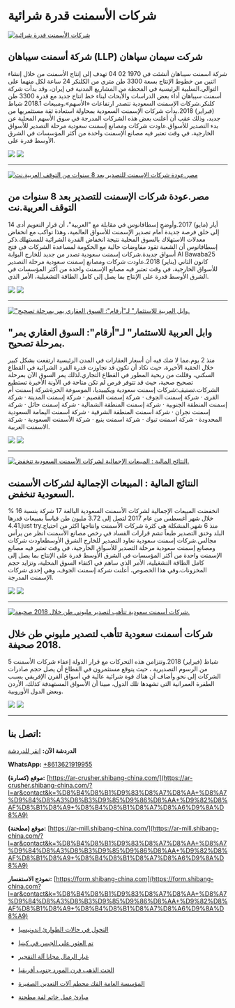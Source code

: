 # شركات الأسمنت قدرة شرائية

<a href="https://swt.shibang-china.com/?l=ar&img&k=%D8%B4%D8%B1%D9%83%D8%A7%D8%AA+%D8%A7%D9%84%D8%A3%D8%B3%D9%85%D9%86%D8%AA+%D9%82%D8%AF%D8%B1%D8%A9+%D8%B4%D8%B1%D8%A7%D8%A6%D9%8A%D8%A9" target="_blank">![شركات الأسمنت قدرة شرائية](http://static.shibang-china.com/all-800x300/432.jpg)</a>

## شركة أسمنت سيباهان (LLP) شرکت سیمان سپاهان
شركة اسمنت سيباهان أنشئت في 1970 02 04 تهدف إلى إنتاج الأسمنت من خلال إنشاء اثنين من خطوط الإنتاج بسعة 3300 طن متري من الكلنكر 24 ساعة لكل منهما على التوالي.السلبية الرئيسية في المحطة من المشاريع المدنية في إيران، وقد بدأت شركة أسمنت سيباهان أداء بعض الدراسات والأبحاث لبناء خط انتاج جديد مع قدرة 3300 طن كلنكر.شركات الإسمنت السعودية تتصدر ارتفاعات «الأسهم».ومبيعات 2018.1 شباط (فبراير) 2018.بدأت شركات الإسمنت السعودية بمحاولة استعادة ثقة مستثمريها من جديد، وذلك عقب أن أعلنت بعض هذه الشركات المدرجة في سوق الأسهم المحلية عن بدء التصدير للأسواق.عاودت شركات ومصانع إسمنت سعودية مرحلة التصدير للأسواق الخارجية، في وقت تعتبر فيه مصانع الإسمنت واحدة من أكثر المؤسسات في الشرق الأوسط قدرة على.


<a href="https://whatsapp.shibangsoft.com/WhatsApp.php" target="_blank" title="WhatsApp">![](http://static.shibang-china.com/icon/whatsapp.png)</a> <a href="https://swt.shibang-china.com/?l=ar&icon&k=%D8%B4%D8%B1%D9%83%D8%A7%D8%AA+%D8%A7%D9%84%D8%A3%D8%B3%D9%85%D9%86%D8%AA+%D9%82%D8%AF%D8%B1%D8%A9+%D8%B4%D8%B1%D8%A7%D8%A6%D9%8A%D8%A9" target="_blank">![](http://static.shibang-china.com/icon/chat-ar.png)</a>

---

<a href="https://swt.shibang-china.com/?l=ar&img&k=%D8%B4%D8%B1%D9%83%D8%A7%D8%AA+%D8%A7%D9%84%D8%A3%D8%B3%D9%85%D9%86%D8%AA+%D9%82%D8%AF%D8%B1%D8%A9+%D8%B4%D8%B1%D8%A7%D8%A6%D9%8A%D8%A9" target="_blank">![مصر.عودة شركات الإسمنت للتصدير بعد 8 سنوات من التوقف العربية.نت](http://static.shibang-china.com/all-800x300/399.jpg)</a>

## مصر.عودة شركات الإسمنت للتصدير بعد 8 سنوات من التوقف العربية.نت
14 أيار (مايو) 2017.وأوضح إسطافانوس في مقابلة مع &quot;العربية&quot;، أن قرار التعويم أدى إلى خلق فرصة جديدة أمام تصدير الإسمنت للأسواق العالمية، وهذا تواكب مع انخفاض معدلات الاستهلاك بالسوق المحلية نتيجة انخفاض القدرة الشرائية للمستهلك.ذكر إسطافانوس أن الشعبة تقود مفاوضات حالية مع الحكومة لمساعدة الشركات في فتح أسواق جديدة.شركات إسمنت سعودية تصدر من جديد للخارج البوابة Al Bawaba25 كانون الثاني (يناير) 2018.عاودت شركات ومصانع إسمنت سعودية مرحلة التصدير للأسواق الخارجية، في وقت تعتبر فيه مصانع الإسمنت واحدة من أكثر المؤسسات في الشرق الأوسط قدرة على الإنتاج بما يصل إلى كامل الطاقة التشغيلية، الأمر الذي.


<a href="https://whatsapp.shibangsoft.com/WhatsApp.php" target="_blank" title="WhatsApp">![](http://static.shibang-china.com/icon/whatsapp.png)</a> <a href="https://swt.shibang-china.com/?l=ar&icon&k=%D8%B4%D8%B1%D9%83%D8%A7%D8%AA+%D8%A7%D9%84%D8%A3%D8%B3%D9%85%D9%86%D8%AA+%D9%82%D8%AF%D8%B1%D8%A9+%D8%B4%D8%B1%D8%A7%D8%A6%D9%8A%D8%A9" target="_blank">![](http://static.shibang-china.com/icon/chat-ar.png)</a>

---

<a href="https://swt.shibang-china.com/?l=ar&img&k=%D8%B4%D8%B1%D9%83%D8%A7%D8%AA+%D8%A7%D9%84%D8%A3%D8%B3%D9%85%D9%86%D8%AA+%D9%82%D8%AF%D8%B1%D8%A9+%D8%B4%D8%B1%D8%A7%D8%A6%D9%8A%D8%A9" target="_blank">![&quot;وابل العربية للاستثمار&quot; لـ&quot;أرقام&quot;: السوق العقاري يمر بمرحلة تصحيح.](http://static.shibang-china.com/all-800x300/214.jpg)</a>

## &quot;وابل العربية للاستثمار&quot; لـ&quot;أرقام&quot;: السوق العقاري يمر بمرحلة تصحيح.
منذ 2 يوم.مما لا شك فيه أن أسعار العقارات في المدن الرئيسية ارتفعت بشكل كبير خلال الحقبة الأخيرة، حيث تكاد أن تكون قد تجاوزت قدرة الفرد الشرائية في القطاع السكني، وقللت من ربحية المطور في القطاع التجاري.لذلك يمر السوق الآن بمرحلة تصحيح صحية، حيث قد تتوفر فرص لم تكن متاحة في الآونة الأخيرة تستطيع الشركات.تصنيف:شركات إسمنت سعودية ويكيبيديا، الموسوعة الحرةشركة إسمنت أم القرى &middot; شركة إسمنت الجوف &middot; شركة إسمنت القصيم &middot; شركة إسمنت المدينة &middot; شركة إسمنت المنطقة الجنوبية &middot; شركة إسمنت المنطقة الشمالية &middot; شركة إسمنت حائل &middot; شركة إسمنت نجران &middot; شركة اسمنت المنطقة الشرقية &middot; شركة اسمنت اليمامة السعودية المحدودة &middot; شركة اسمنت تبوك &middot; شركة اسمنت ينبع &middot; شركة الأسمنت السعودية &middot; شركة الاسمنت العربية.


<a href="https://whatsapp.shibangsoft.com/WhatsApp.php" target="_blank" title="WhatsApp">![](http://static.shibang-china.com/icon/whatsapp.png)</a> <a href="https://swt.shibang-china.com/?l=ar&icon&k=%D8%B4%D8%B1%D9%83%D8%A7%D8%AA+%D8%A7%D9%84%D8%A3%D8%B3%D9%85%D9%86%D8%AA+%D9%82%D8%AF%D8%B1%D8%A9+%D8%B4%D8%B1%D8%A7%D8%A6%D9%8A%D8%A9" target="_blank">![](http://static.shibang-china.com/icon/chat-ar.png)</a>

---

<a href="https://swt.shibang-china.com/?l=ar&img&k=%D8%B4%D8%B1%D9%83%D8%A7%D8%AA+%D8%A7%D9%84%D8%A3%D8%B3%D9%85%D9%86%D8%AA+%D9%82%D8%AF%D8%B1%D8%A9+%D8%B4%D8%B1%D8%A7%D8%A6%D9%8A%D8%A9" target="_blank">![النتائج المالية : المبيعات الإجمالية لشركات الأسمنت السعودية تنخفض.](http://static.shibang-china.com/all-800x300/13.jpg)</a>

## النتائج المالية : المبيعات الإجمالية لشركات الأسمنت السعودية تنخفض.
انخفضت المبيعات الإجمالية لشركات الأسمنت السعودية البالغة 17 شركة بنسبة 16 % خلال شهر أغسطس من عام 2017 لتصل إلى 3.72 مليون طن قياساً بمبيعات قدرها 4.41.just try.منذ 6 شهر.المشكلة هي كثرة شركات الأسمنت وانتاجها اكثر من احتياج البلد وخنق التصدير طبعاً تشم قرارات الفساد في رخص مصانع الأسمنت انظر من يرأس مجالس.شركات إسمنت سعودية تعاود التصدير للخارج الشرق الأوسطعاودت شركات ومصانع إسمنت سعودية مرحلة التصدير للأسواق الخارجية، في وقت تعتبر فيه مصانع الإسمنت واحدة من أكثر المؤسسات في الشرق الأوسط قدرة على الإنتاج بما يصل إلى كامل الطاقة التشغيلية، الأمر الذي ساهم في اكتفاء السوق المحلية، وتزايد حجم المخزونات.وفي هذا الخصوص، أعلنت شركة إسمنت الجوف، وهي إحدى شركات الإسمنت المدرجة.


<a href="https://whatsapp.shibangsoft.com/WhatsApp.php" target="_blank" title="WhatsApp">![](http://static.shibang-china.com/icon/whatsapp.png)</a> <a href="https://swt.shibang-china.com/?l=ar&icon&k=%D8%B4%D8%B1%D9%83%D8%A7%D8%AA+%D8%A7%D9%84%D8%A3%D8%B3%D9%85%D9%86%D8%AA+%D9%82%D8%AF%D8%B1%D8%A9+%D8%B4%D8%B1%D8%A7%D8%A6%D9%8A%D8%A9" target="_blank">![](http://static.shibang-china.com/icon/chat-ar.png)</a>

---

<a href="https://swt.shibang-china.com/?l=ar&img&k=%D8%B4%D8%B1%D9%83%D8%A7%D8%AA+%D8%A7%D9%84%D8%A3%D8%B3%D9%85%D9%86%D8%AA+%D9%82%D8%AF%D8%B1%D8%A9+%D8%B4%D8%B1%D8%A7%D8%A6%D9%8A%D8%A9" target="_blank">![شركات أسمنت سعودية تتأهب لتصدير مليوني طن خلال 2018 صحيفة.](http://static.shibang-china.com/all-800x300/1472.jpg)</a>

## شركات أسمنت سعودية تتأهب لتصدير مليوني طن خلال 2018 صحيفة.
5 شباط (فبراير) 2018.وتتزامن هذه التحركات مع قرار الدولة إعفاء شركات الأسمنت من الرسوم التصديرية ، حيث يتوقع مستثمرون في القطاع أن يصل حجم صادرات الشركات إلى نحو.وأضاف أن هناك قوة شرائية عالية في أسواق القرن الإفريقي بسبب الطفرة العمرانية التي تشهدها تلك الدول، مبينا أن الأسواق المستهدفة كذلك، الأردن وبعض الدول الأوروبية.

<a href="https://whatsapp.shibangsoft.com/WhatsApp.php" target="_blank" title="WhatsApp">![](http://static.shibang-china.com/icon/whatsapp.png)</a> <a href="https://swt.shibang-china.com/?l=ar&icon&k=%D8%B4%D8%B1%D9%83%D8%A7%D8%AA+%D8%A7%D9%84%D8%A3%D8%B3%D9%85%D9%86%D8%AA+%D9%82%D8%AF%D8%B1%D8%A9+%D8%B4%D8%B1%D8%A7%D8%A6%D9%8A%D8%A9" target="_blank">![](http://static.shibang-china.com/icon/chat-ar.png)</a>

---
## اتصل بنا:

**الدردشة الآن:** [انقر للدردشة](https://swt.shibang-china.com?l=ar&contact&k=%D8%B4%D8%B1%D9%83%D8%A7%D8%AA+%D8%A7%D9%84%D8%A3%D8%B3%D9%85%D9%86%D8%AA+%D9%82%D8%AF%D8%B1%D8%A9+%D8%B4%D8%B1%D8%A7%D8%A6%D9%8A%D8%A9)

**WhatsApp:**  [+8613621919955](https://whatsapp.shibangsoft.com/WhatsApp.php)

**موقع (كسارة):** [https://ar-crusher.shibang-china.com/](https://ar-crusher.shibang-china.com/?l=ar&contact&k=%D8%B4%D8%B1%D9%83%D8%A7%D8%AA+%D8%A7%D9%84%D8%A3%D8%B3%D9%85%D9%86%D8%AA+%D9%82%D8%AF%D8%B1%D8%A9+%D8%B4%D8%B1%D8%A7%D8%A6%D9%8A%D8%A9)

**موقع (مطحنة):** [https://ar-mill.shibang-china.com/](https://ar-mill.shibang-china.com/?l=ar&contact&k=%D8%B4%D8%B1%D9%83%D8%A7%D8%AA+%D8%A7%D9%84%D8%A3%D8%B3%D9%85%D9%86%D8%AA+%D9%82%D8%AF%D8%B1%D8%A9+%D8%B4%D8%B1%D8%A7%D8%A6%D9%8A%D8%A9)

**نموذج الاستفسار:** [https://form.shibang-china.com](https://form.shibang-china.com?l=ar&contact&k=%D8%B4%D8%B1%D9%83%D8%A7%D8%AA+%D8%A7%D9%84%D8%A3%D8%B3%D9%85%D9%86%D8%AA+%D9%82%D8%AF%D8%B1%D8%A9+%D8%B4%D8%B1%D8%A7%D8%A6%D9%8A%D8%A9)

* [التحول في حالات الطوارئ اندونيسيا](../28/%D8%A7%D9%84%D8%AA%D8%AD%D9%88%D9%84%20%D9%81%D9%8A%20%D8%AD%D8%A7%D9%84%D8%A7%D8%AA%20%D8%A7%D9%84%D8%B7%D9%88%D8%A7%D8%B1%D8%A6%20%D8%A7%D9%86%D8%AF%D9%88%D9%86%D9%8A%D8%B3%D9%8A%D8%A7.md)

* [تم العثور على الجبس في كينيا](../30/%D8%AA%D9%85%20%D8%A7%D9%84%D8%B9%D8%AB%D9%88%D8%B1%20%D8%B9%D9%84%D9%89%20%D8%A7%D9%84%D8%AC%D8%A8%D8%B3%20%D9%81%D9%8A%20%D9%83%D9%8A%D9%86%D9%8A%D8%A7.md)

* [غبار الرمال مجانا آلة التفجير](../27/%D8%BA%D8%A8%D8%A7%D8%B1%20%D8%A7%D9%84%D8%B1%D9%85%D8%A7%D9%84%20%D9%85%D8%AC%D8%A7%D9%86%D8%A7%20%D8%A2%D9%84%D8%A9%20%D8%A7%D9%84%D8%AA%D9%81%D8%AC%D9%8A%D8%B1.md)

* [الحث الذهب فرن المورد جنوب أفريقيا](../29/%D8%A7%D9%84%D8%AD%D8%AB%20%D8%A7%D9%84%D8%B0%D9%87%D8%A8%20%D9%81%D8%B1%D9%86%20%D8%A7%D9%84%D9%85%D9%88%D8%B1%D8%AF%20%D8%AC%D9%86%D9%88%D8%A8%20%D8%A3%D9%81%D8%B1%D9%8A%D9%82%D9%8A%D8%A7.md)

* [المؤسسة العامة الفك محطم آلات التعدين الصغيرة](../30/%D8%A7%D9%84%D9%85%D8%A4%D8%B3%D8%B3%D8%A9%20%D8%A7%D9%84%D8%B9%D8%A7%D9%85%D8%A9%20%D8%A7%D9%84%D9%81%D9%83%20%D9%85%D8%AD%D8%B7%D9%85%20%D8%A2%D9%84%D8%A7%D8%AA%20%D8%A7%D9%84%D8%AA%D8%B9%D8%AF%D9%8A%D9%86%20%D8%A7%D9%84%D8%B5%D8%BA%D9%8A%D8%B1%D8%A9.md)

* [مبادئ عمل خاتم لفة مطحنة](../28/%D9%85%D8%A8%D8%A7%D8%AF%D8%A6%20%D8%B9%D9%85%D9%84%20%D8%AE%D8%A7%D8%AA%D9%85%20%D9%84%D9%81%D8%A9%20%D9%85%D8%B7%D8%AD%D9%86%D8%A9.md)